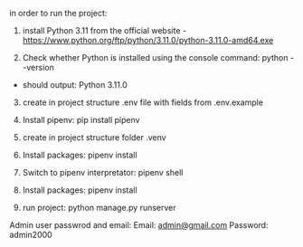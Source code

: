 in order to run the project:
1. install Python 3.11 from the official website
-https://www.python.org/ftp/python/3.11.0/python-3.11.0-amd64.exe

2. Check whether Python is installed using the console command: python --version
- should output: Python 3.11.0

3. create in project structure .env file with fields from .env.example

4. Install pipenv: pip install pipenv

5. create in project structure folder .venv

6. Install packages: pipenv install

7. Switch to pipenv interpretator: pipenv shell

8. Install packages: pipenv install

9. run project: python manage.py runserver




Admin user passwrod and email:
Email: admin@gmail.com
Password: admin2000


